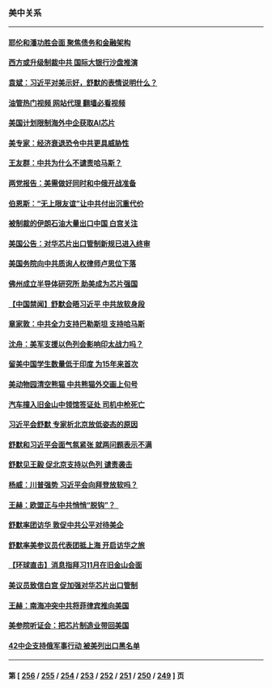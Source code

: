 ### 美中关系
---
#### [耶伦和潘功胜会面 聚焦债务和金融架构](../../pages/nf1412576/n14094797.md?10140445) 
#### [西方或升级制裁中共 国际大银行沙盘推演](../../pages/nf1412576/n14094673.md?10140445) 
#### [袁斌：习近平对美示好，舒默的表情说明什么？](../../pages/nf1412576/n14094410.md?10140445) 
#### [油管热门视频 网站代理 翻墙必看视频](http://138.2.39.72:81/youtube.html?epic-marker?10140445)
#### [美国计划限制海外中企获取AI芯片](../../pages/nf1412576/n14094244.md?10140445) 
#### [美专家：经济衰退恐令中共更具威胁性](../../pages/nf1412576/n14093993.md?10140445) 
#### [王友群：中共为什么不谴责哈马斯？](../../pages/nf1412576/n14094039.md?10140445) 
#### [两党报告：美需做好同时和中俄开战准备](../../pages/nf1412576/n14094045.md?10140445) 
#### [伯恩斯：“无上限友谊”让中共付出沉重代价](../../pages/nf1412576/n14093837.md?10140445) 
#### [被制裁的伊朗石油大量出口中国 白宫关注](../../pages/nf1412576/n14093558.md?10140445) 
#### [美国公告：对华芯片出口管制新规已进入终审](../../pages/nf1412576/n14093524.md?10140445) 
#### [美国务院向中共质询人权律师卢思位下落](../../pages/nf1412576/n14093321.md?10140445) 
#### [佛州成立半导体研究所 助美成为芯片强国](../../pages/nf1412576/n14093219.md?10140445) 
#### [【中国禁闻】舒默会晤习近平 中共放软身段](../../pages/nf1412576/n14092250.md?10140445) 
#### [章家敦：中共全力支持巴勒斯坦 支持哈马斯](../../pages/nf1412576/n14092729.md?10140445) 
#### [沈舟：美军支援以色列会影响印太战力吗？](../../pages/nf1412576/n14092679.md?10140445) 
#### [留美中国学生数量低于印度 为15年来首次](../../pages/nf1412576/n14092495.md?10140445) 
#### [美动物园清空熊猫 中共熊猫外交画上句号](../../pages/nf1412576/n14091930.md?10140445) 
#### [汽车撞入旧金山中领馆签证处 司机中枪死亡](../../pages/nf1412576/n14091803.md?10140445) 
#### [习近平会舒默 专家析北京放低姿态的原因](../../pages/nf1412576/n14091508.md?10140445) 
#### [舒默和习近平会面气氛紧张 就两问题表示不满](../../pages/nf1412576/n14091457.md?10140445) 
#### [舒默见王毅 促北京支持以色列 谴责袭击](../../pages/nf1412576/n14091259.md?10140445) 
#### [杨威：川普强势 习近平会向拜登放软吗？](../../pages/nf1412576/n14090644.md?10140445) 
#### [王赫：欧盟正与中共悄悄“脱钩”？  ](../../pages/nf1412576/n14090157.md?10140445) 
#### [舒默率团访华 敦促中共公平对待美企](../../pages/nf1412576/n14090375.md?10140445) 
#### [舒默率美参议员代表团抵上海 开启访华之旅](../../pages/nf1412576/n14090269.md?10140445) 
#### [【环球直击】消息指拜习11月在旧金山会面](../../pages/nf1412576/n14089369.md?10140445) 
#### [美议员致信白宫 促加强对华芯片出口管制](../../pages/nf1412576/n14090144.md?10140445) 
#### [王赫：南海冲突中共将菲律宾推向美国](../../pages/nf1412576/n14090142.md?10140445) 
#### [美参院听证会：把芯片制造业带回美国](../../pages/nf1412576/n14089961.md?10140445) 
#### [42中企支持俄军事行动 被美列出口黑名单](../../pages/nf1412576/n14089825.md?10140445) 

---
#### 第 [ [256](./256.md?10140445) / [255](./255.md?10140445) / [254](./254.md?10140445) / [253](./253.md?10140445) / [252](./252.md?10140445) / [251](./251.md?10140445) / [250](./250.md?10140445) / [249](./249.md?10140445) ] 页
